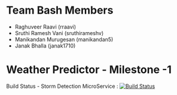 Team Bash Members
==============================
* Raghuveer Raavi (rraavi) 
* Sruthi Ramesh Vani (sruthirameshv) 
* Manikandan Murugesan (manikandan5)
* Janak Bhalla (janak1710)

Weather Predictor - Milestone -1
==============================

Build Status - Storm Detection MicroService  : [![Build Status](https://travis-ci.org/airavata-courses/TeamBash.svg?branch=feature%2Ffeature-4-storm-detection)](https://travis-ci.org/airavata-courses/TeamBash)

